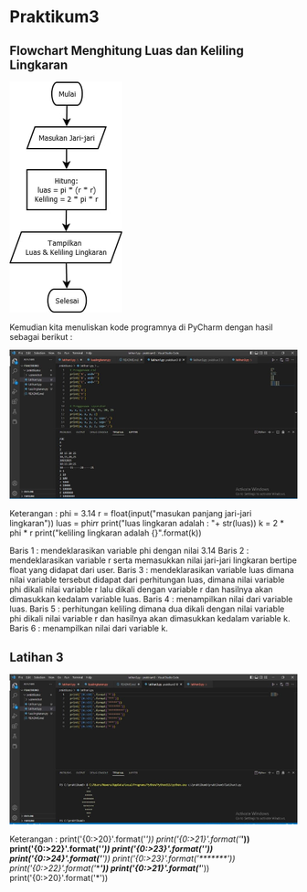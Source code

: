 # Praktikum3

## Flowchart Menghitung Luas dan Keliling Lingkaran

![gambar 1](ssh/flow.jpg)

Kemudian kita menuliskan kode programnya di PyCharm dengan hasil sebagai berikut :

![gambar 2](ssh/kl.jpg)

Keterangan :
phi = 3.14
r = float(input("masukan panjang jari-jari lingkaran"))
luas = phi*r*r
print("luas lingkaran adalah : "+ str(luas))
k = 2 * phi * r
print("keliling lingkaran adalah {}".format(k))


Baris 1 : mendeklarasikan variable phi dengan nilai 3.14 
Baris 2 : mendeklarasikan variable r serta memasukkan nilai jari-jari lingkaran bertipe float yang didapat dari user. 
Baris 3 : mendeklarasikan variable luas dimana nilai variable tersebut didapat dari perhitungan luas, dimana nilai variable phi dikali nilai variable r lalu dikali dengan variable r dan hasilnya akan dimasukkan kedalam variable luas. 
Baris 4 : menampilkan nilai dari variable luas. 
Baris 5 : perhitungan keliling dimana dua dikali dengan nilai variable phi dikali nilai variable r dan hasilnya akan dimasukkan kedalam variable k. 
Baris 6 : menampilkan nilai dari variable k.

## Latihan 3

![gambar 3](ssh/lat3.jpg)

Keterangan :
print('{0:>20}'.format('*'))
print('{0:>21}'.format('***'))
print('{0:>22}'.format('*****'))
print('{0:>23}'.format('*******'))
print('{0:>24}'.format('*********'))
print('{0:>23}'.format('*******'))
print('{0:>22}'.format('*****'))
print('{0:>21}'.format('***'))
print('{0:>20}'.format('*'))
